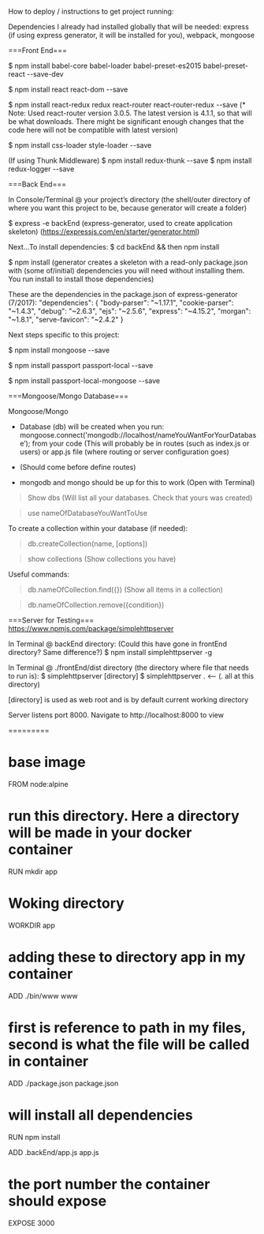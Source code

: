 How to deploy / instructions to get project running:

Dependencies I already had installed globally that will be needed:
express (if using express generator, it will be installed for you), webpack, mongoose

===Front End===

$ npm install babel-core babel-loader babel-preset-es2015 babel-preset-react --save-dev

$ npm install react react-dom --save

$ npm install react-redux redux react-router react-router-redux --save
(* Note: Used react-router version 3.0.5. The latest version is 4.1.1, so that will be what downloads. There might be significant enough changes that the code here will not be compatible with latest version)

$ npm install css-loader style-loader --save

(If using Thunk Middleware)
$ npm install redux-thunk --save
$ npm install redux-logger --save


===Back End===

In Console/Terminal @ your project’s directory (the shell/outer directory of where you want this project to be, because generator will create a folder)

$ express -e backEnd
(express-generator, used to create application skeleton)
(https://expressjs.com/en/starter/generator.html)

Next...To install dependencies:
     $ cd backEnd && then npm install

$ npm install
(generator creates a skeleton with a read-only package.json with (some of/initial) dependencies you will need without installing them. You run install to install those dependencies)

These are the dependencies in the package.json of express-generator (7/2017):
"dependencies": {
    "body-parser": "~1.17.1",
    "cookie-parser": "~1.4.3",
    "debug": "~2.6.3",
    "ejs": "~2.5.6",
    "express": "~4.15.2",
    "morgan": "~1.8.1",
    "serve-favicon": "~2.4.2"
  }

Next steps specific to this project:

$ npm install mongoose --save

$ npm install passport passport-local --save

$ npm install passport-local-mongoose --save


===Mongoose/Mongo Database===

Mongoose/Mongo

* Database (db) will be created when you run:
mongoose.connect('mongodb://localhost/nameYouWantForYourDatabase’);
from your code (This will probably be in routes (such as index.js or users) or app.js file (where routing or server configuration goes)
* (Should come before define routes)

* mongodb and mongo should be up for this to work
(Open with Terminal)

> Show dbs
(Will list all your databases. Check that yours was created)

> use nameOfDatabaseYouWantToUse

To create a collection within your database (if needed):

> db.createCollection(name, [options])

> show collections
(Show collections you have)

Useful commands:

> db.nameOfCollection.find({})
(Show all items in a collection)

> db.nameOfCollection.remove({condition})


===Server for Testing===
https://www.npmjs.com/package/simplehttpserver

In Terminal @ backEnd directory: (Could this have gone in frontEnd directory? Same difference?)
$ npm install simplehttpserver -g

In Terminal @ ./frontEnd/dist directory (the directory where file that needs to run is):
$ simplehttpserver [directory]
$ simplehttpserver .    <-- (. all at this directory)

[directory] is used as web root and is by default current working directory

Server listens port 8000. Navigate to http://localhost:8000 to view

=========
# base image
FROM node:alpine

# run this directory. Here a directory will be made in your docker container
RUN mkdir app

# Woking directory
WORKDIR app

# adding these to directory app in my container
ADD ./bin/www www
# first is reference to path in my files, second is what the file will be called in container
ADD ./package.json package.json

# will install all dependencies
RUN npm install

ADD .backEnd/app.js app.js

# the port number the container should expose
EXPOSE 3000

